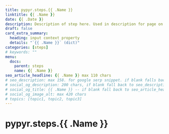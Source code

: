 ```yaml
---
title: pypyr.steps.{{ .Name }}
linktitle: {{ .Name }}
date: {{ .Date }}
description: Description of step here. Used in description for page on website.
draft: false
card_extra_summary:
  heading: input context property
  details: "`{{ .Name }}` (dict)"
categories: [steps]
# keywords: ""
menu:
  docs:
    parent: steps
    name: {{ .Name }}
seo_article_headline: {{ .Name }} max 110 chars
# seo_description: max 158. for google serp snippet. if blank falls back to description.
# social_og_description: 200 chars, if blank fall back to seo_description then description
# social_og_title: {{ .Name }} -- if blank fall back to seo_article_headline > .Title. Max 70 chars
# social_og_image_alt: max 420 chars
# topics: [topic1, topic2, topic3]
---
```

# pypyr.steps.{{ .Name }}

